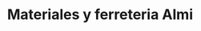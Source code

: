 ---
title: "Materiales y ferreteria Almi"
url: /oaxaca-de-juarez/materiales-y-ferreteria-almi/
shop: comercio
---